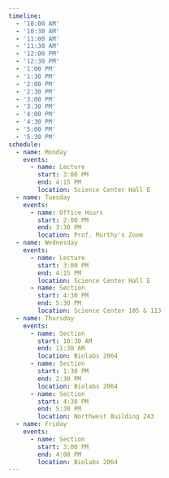 ```yaml
---
timeline:
  - '10:00 AM'
  - '10:30 AM'
  - '11:00 AM'
  - '11:30 AM'
  - '12:00 PM'
  - '12:30 PM'
  - '1:00 PM'
  - '1:30 PM'
  - '2:00 PM'
  - '2:30 PM'
  - '3:00 PM'
  - '3:30 PM'
  - '4:00 PM'
  - '4:30 PM'
  - '5:00 PM'
  - '5:30 PM'
schedule:
  - name: Monday
    events:
      - name: Lecture
        start: 3:00 PM
        end: 4:15 PM
        location: Science Center Hall E
  - name: Tuesday
    events:
      - name: Office Hours
        start: 2:00 PM
        end: 3:30 PM
        location: Prof. Murthy's Zoom
  - name: Wednesday
    events:
      - name: Lecture
        start: 3:00 PM
        end: 4:15 PM
        location: Science Center Hall E
      - name: Section
        start: 4:30 PM
        end: 5:30 PM
        location: Science Center 105 & 113
  - name: Thursday
    events:
      - name: Section
        start: 10:30 AM
        end: 11:30 AM
        location: Biolabs 2064
      - name: Section
        start: 1:30 PM 
        end: 2:30 PM
        location: Biolabs 2064
      - name: Section
        start: 4:30 PM
        end: 5:30 PM
        location: Northwest Building 243
  - name: Friday
    events:
      - name: Section
        start: 3:00 PM
        end: 4:00 PM
        location: Biolabs 2064
---
```

